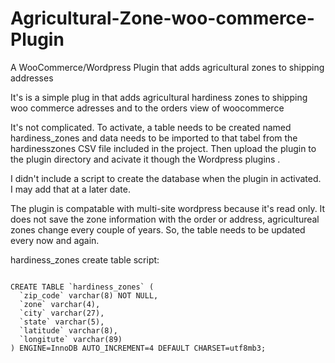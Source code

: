 # Agricultural-Zone-woo-commerce-Plugin
A WooCommerce/Wordpress Plugin that adds agricultural zones to shipping addresses

It's is a simple plug in that adds agricultural hardiness zones to shipping woo commerce adresses and to the orders view of woocommerce

It's not complicated. To activate, a table needs to be created named hardiness_zones and data needs to be imported to that tabel from the hardinesszones CSV file included in the project. Then upload the plugin to the plugin directory and acivate it though the Wordpress plugins . 

I didn't include a script to create the database when the plugin in activated. I may add that at a later date.

The plugin is compatable with multi-site wordpress because it's read only. It does not save the zone information with the order or address, agricultureal zones change every couple of years. So, the table needs to be updated every now and again.

hardiness_zones create table script:

<code>
CREATE TABLE `hardiness_zones` (
  `zip_code` varchar(8) NOT NULL,
  `zone` varchar(4),
  `city` varchar(27),
  `state` varchar(5),
  `latitude` varchar(8),
  `longitute` varchar(89)
) ENGINE=InnoDB AUTO_INCREMENT=4 DEFAULT CHARSET=utf8mb3;
</code>
